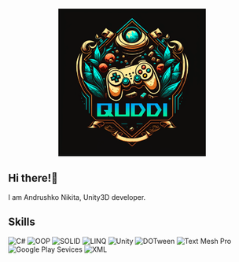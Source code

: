 <p align="center">
	<img src="https://github.com/quddi/quddi/blob/main/assets/logo.png"  width="300" height="300"/>
</p>

## Hi there!👋

I am Andrushko Nikita, Unity3D developer.

## Skills

![C#](https://img.shields.io/badge/-C%23-7c08a6?style=for-the-badge&logo=appveyor)
![OOP](https://img.shields.io/badge/-OOP-red?style=for-the-badge&logo=appveyor)
![SOLID](https://img.shields.io/badge/-SOLID-orange?style=for-the-badge&logo=appveyor)
![LINQ](https://img.shields.io/badge/-LINQ-yellow?style=for-the-badge&logo=appveyor)
![Unity](https://img.shields.io/badge/-Unity-green?style=for-the-badge&logo=appveyor)
![DOTween](https://img.shields.io/badge/-DOTween-03eeff?style=for-the-badge&logo=appveyor)
![Text Mesh Pro](https://img.shields.io/badge/-Text%20Mesh%20Pro-blue?style=for-the-badge&logo=appveyor)
![Google Play Sevices](https://img.shields.io/badge/-Google%20Play%20Sevices-7c08a6?style=for-the-badge&logo=appveyor)
![XML](https://img.shields.io/badge/-XML-red?style=for-the-badge&logo=appveyor)